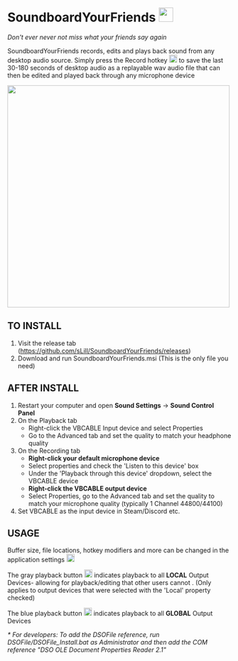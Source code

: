 # SoundboardYourFriends <img src="https://i.imgur.com/8FQAhfR.png" width="32"/> 
<i>Don't ever never not miss what your friends say again</i>

SoundboardYourFriends records, edits and plays back sound from any desktop audio source. Simply press the Record hotkey <img src="https://i.imgur.com/clb0yUN.png" width="18"/> to save the last 30-180 seconds of desktop audio as a replayable wav audio file that can then be edited and played back through any microphone device<br/> 

<img src="https://i.imgur.com/NJMIcPk.png" width="500"/>

<h2>TO INSTALL</h2>

1. Visit the release tab (https://github.com/sLill/SoundboardYourFriends/releases)
2. Download and run SoundboardYourFriends.msi (This is the only file you need)

<h2>AFTER INSTALL</h2>

1. Restart your computer and open <b>Sound Settings</b> &#8594; <b>Sound Control Panel</b>
3. On the Playback tab
	- Right-click the VBCABLE Input device and select Properties
	- Go to the Advanced tab and set the quality to match your headphone quality
4. On the Recording tab
	- <b>Right-click your default microphone device</b> 
	- Select properties and check the 'Listen to this device' box
	- Under the 'Playback through this device' dropdown, select the VBCABLE device 
	- <b>Right-click the VBCABLE output device</b>
	- Select Properties, go to the Advanced tab and set the quality to match your microphone quality (typically 1 Channel 44800/44100)
5. Set VBCABLE as the input device in Steam/Discord etc.

<h2>USAGE</h2>

Buffer size, file locations, hotkey modifiers and more can be changed in the application settings <img src="https://i.imgur.com/xFbGoPV.png" width="18"/>

The gray playback button <img src="https://i.imgur.com/MNAFpTI.png" width="18"/> indicates playback to all <b>LOCAL</b> Output Devices- allowing for playback/editing that other users cannot . (Only applies to output devices that were selected with the 'Local' property checked)

The blue playback button <img src="https://i.imgur.com/MXLZi1N.png" width="18"/> indicates playback to all <b>GLOBAL</b> Output Devices

<i>* For developers: To add the DSOFile reference, run DSOFile/DSOFile_Install.bat as Administrator and then add the COM reference "DSO OLE Document Properties Reader 2.1"</i>

